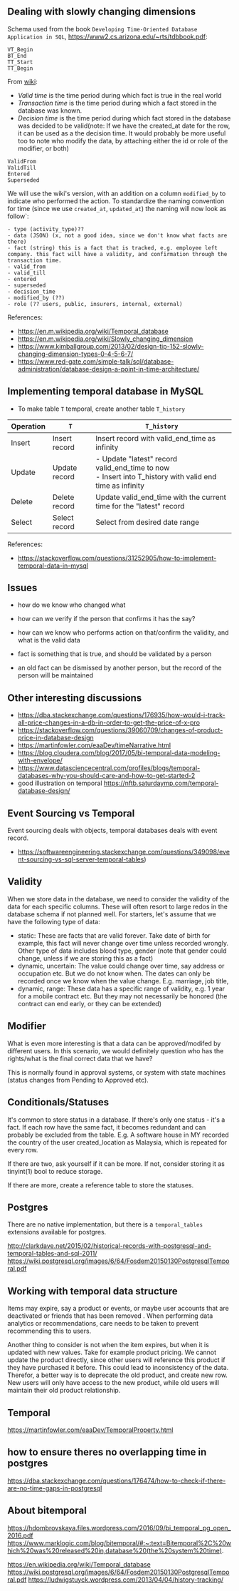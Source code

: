 ## Dealing with slowly changing dimensions


Schema used from the book `Developing Time-Oriented Database Application in SQL`, https://www2.cs.arizona.edu/~rts/tdbbook.pdf:
```
VT_Begin
BT_End
TT_Start
TT_Begin
```

From [wiki](https://en.m.wikipedia.org/wiki/Temporal_database):

- *Valid time* is the time period during which fact is true in the real world
- *Transaction time* is the time period during which a fact stored in the database was known.
- *Decision time* is the time period during which fact stored in the database was decided to be valid(note: If we have the created_at date for the row, it can be used as a the decision time. It would probably be more useful too to note who modify the data, by attaching either the id or role of the modifier, or both)

```
ValidFrom
ValidTill
Entered
Superseded
```

We will use the wiki's version, with an addition on a column `modified_by` to indicate who performed the action. To standardize the naming convention for time (since we use `created_at`, `updated_at`) the naming will now look as follow`:

```
- type (activity_type)??
- data (JSON) (x, not a good idea, since we don't know what facts are there)
- fact (string) this is a fact that is tracked, e.g. employee left company. this fact will have a validity, and confirmation through the transaction time.
- valid_from
- valid_till
- entered
- superseded
- decision_time
- modified_by (??)
- role (?? users, public, insurers, internal, external)
```

References:

- https://en.m.wikipedia.org/wiki/Temporal_database
- https://en.m.wikipedia.org/wiki/Slowly_changing_dimension
- https://www.kimballgroup.com/2013/02/design-tip-152-slowly-changing-dimension-types-0-4-5-6-7/
- https://www.red-gate.com/simple-talk/sql/database-administration/database-design-a-point-in-time-architecture/

## Implementing temporal database in MySQL

- To make table `T` temporal, create another table `T_history`

| Operation | `T` | `T_history` |
| - | - | - |
| Insert | Insert record | Insert record with valid_end_time as infinity |
| Update | Update record | - Update "latest" record valid_end_time to now <br> - Insert into T_history with valid end time as infinity |
| Delete | Delete record | Update valid_end_time with the current time for the "latest" record |
| Select | Select record | Select from desired date range | 

References:

- https://stackoverflow.com/questions/31252905/how-to-implement-temporal-data-in-mysql


## Issues

- how do we know who changed what
- how can we verify if the person that confirms it has the say?
- how can we know who performs action on that/confirm the validity, and what is the valid data

- fact is something that is true, and should be validated by a person
- an old fact can be dismissed by another person, but the record of the person will be maintained


## Other interesting discussions
- https://dba.stackexchange.com/questions/176935/how-would-i-track-all-price-changes-in-a-db-in-order-to-get-the-price-of-x-pro
- https://stackoverflow.com/questions/39060709/changes-of-product-price-in-database-design
- https://martinfowler.com/eaaDev/timeNarrative.html
- https://blog.cloudera.com/blog/2017/05/bi-temporal-data-modeling-with-envelope/
- https://www.datasciencecentral.com/profiles/blogs/temporal-databases-why-you-should-care-and-how-to-get-started-2
- good illustration on temporal https://nftb.saturdaymp.com/temporal-database-design/

## Event Sourcing vs Temporal

Event sourcing deals with objects, temporal databases deals with event record.

- https://softwareengineering.stackexchange.com/questions/349098/event-sourcing-vs-sql-server-temporal-tables)

## Validity

When we store data in the database, we need to consider the validity of the data for each specific columns. These will often resort to large redos in the database schema if not planned well. For starters, let's assume that we have the following type of data:

- static: These are facts that are valid forever. Take date of birth for example, this fact will never change over time unless recorded wrongly. Other type of data includes blood type, gender (note that gender could change, unless if we are storing this as a fact)
- dynamic, uncertain: The value could change over time, say address or occupation etc. But we do not know when. The dates can only be recorded once we know when the value change. E.g. marriage, job title, 
- dynamic, range: These data has a specific range of validity, e.g. 1 year for a mobile contract etc. But they may not necessarily be honored (the contract can end early, or they can be extended)


## Modifier

What is even more interesting is that a data can be approved/modifed by different users. In this scenario, we would definitely question who has the rights/what is the final correct data that we have?

This is normally found in approval systems, or system with state machines (status changes from Pending to Approved etc).

## Conditionals/Statuses

It's common to store status in a database. 
If there's only one status - it's a fact. If each row have the same fact, it becomes redundant and can probably be excluded from the table. E.g. A software house in MY recorded the country of the user created_location as Malaysia, which is repeated for every row.

If there are two, ask yourself if it can be more. If not, consider storing it as tinyint(1) bool to reduce storage.

If there are more, create a reference table to store the statuses. 

## Postgres

There are no native implementation, but there is a `temporal_tables` extensions available for postgres.

http://clarkdave.net/2015/02/historical-records-with-postgresql-and-temporal-tables-and-sql-2011/
https://wiki.postgresql.org/images/6/64/Fosdem20150130PostgresqlTemporal.pdf


## Working with temporal data structure

Items may expire, say a product or events, or maybe user accounts that are deactivated or friends that has been removed . When performing data analytics or recommendations, care needs to be taken to prevent recommending this to users.

Another thing to consider is not when the item expires, but when it is updated with new values. Take for example product pricing. We cannot update the product directly, since other users will reference this product if they have purchased it before. This could lead to inconsistency of the data. Therefor, a better way is to deprecate the old product, and create new row. New users will only have access to the new product, while old users will maintain their old product relationship.


## Temporal

https://martinfowler.com/eaaDev/TemporalProperty.html


## how to ensure theres no overlapping time in postgres
https://dba.stackexchange.com/questions/176474/how-to-check-if-there-are-no-time-gaps-in-postgresql


## About bitemporal

https://hdombrovskaya.files.wordpress.com/2016/09/bi_temporal_pg_open_2016.pdf
https://www.marklogic.com/blog/bitemporal/#:~:text=Bitemporal%2C%20which%20was%20released%20in,database%20(the%20system%20time).

https://en.wikipedia.org/wiki/Temporal_database
https://wiki.postgresql.org/images/6/64/Fosdem20150130PostgresqlTemporal.pdf
https://ludwigstuyck.wordpress.com/2013/04/04/history-tracking/
